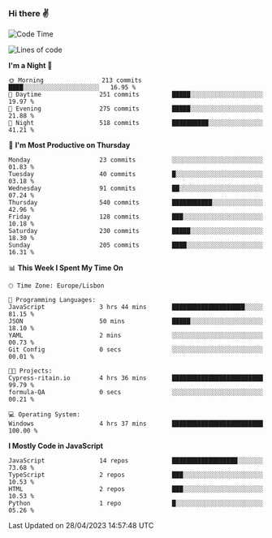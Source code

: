 ### Hi there :v:

<!--
**eusebioaddsilva/eusebioaddsilva** is a ✨ _special_ ✨ repository because its `README.md` (this file) appears on your GitHub profile.

<!--START_SECTION:waka-->
![Code Time](http://img.shields.io/badge/Code%20Time-46%20hrs%2011%20mins-blue)

![Lines of code](https://img.shields.io/badge/From%20Hello%20World%20I%27ve%20Written-3.2%20million%20lines%20of%20code-blue)

**I'm a Night 🦉** 

```text
🌞 Morning                213 commits         ████░░░░░░░░░░░░░░░░░░░░░   16.95 % 
🌆 Daytime                251 commits         █████░░░░░░░░░░░░░░░░░░░░   19.97 % 
🌃 Evening                275 commits         █████░░░░░░░░░░░░░░░░░░░░   21.88 % 
🌙 Night                  518 commits         ██████████░░░░░░░░░░░░░░░   41.21 % 
```
📅 **I'm Most Productive on Thursday** 

```text
Monday                   23 commits          ░░░░░░░░░░░░░░░░░░░░░░░░░   01.83 % 
Tuesday                  40 commits          █░░░░░░░░░░░░░░░░░░░░░░░░   03.18 % 
Wednesday                91 commits          ██░░░░░░░░░░░░░░░░░░░░░░░   07.24 % 
Thursday                 540 commits         ███████████░░░░░░░░░░░░░░   42.96 % 
Friday                   128 commits         ███░░░░░░░░░░░░░░░░░░░░░░   10.18 % 
Saturday                 230 commits         █████░░░░░░░░░░░░░░░░░░░░   18.30 % 
Sunday                   205 commits         ████░░░░░░░░░░░░░░░░░░░░░   16.31 % 
```


📊 **This Week I Spent My Time On** 

```text
🕑︎ Time Zone: Europe/Lisbon

💬 Programming Languages: 
JavaScript               3 hrs 44 mins       ████████████████████░░░░░   81.15 % 
JSON                     50 mins             █████░░░░░░░░░░░░░░░░░░░░   18.10 % 
YAML                     2 mins              ░░░░░░░░░░░░░░░░░░░░░░░░░   00.73 % 
Git Config               0 secs              ░░░░░░░░░░░░░░░░░░░░░░░░░   00.01 % 

🐱‍💻 Projects: 
Cypress-ritain.io        4 hrs 36 mins       █████████████████████████   99.79 % 
formula-QA               0 secs              ░░░░░░░░░░░░░░░░░░░░░░░░░   00.21 % 

💻 Operating System: 
Windows                  4 hrs 37 mins       █████████████████████████   100.00 % 
```

**I Mostly Code in JavaScript** 

```text
JavaScript               14 repos            ██████████████████░░░░░░░   73.68 % 
TypeScript               2 repos             ███░░░░░░░░░░░░░░░░░░░░░░   10.53 % 
HTML                     2 repos             ███░░░░░░░░░░░░░░░░░░░░░░   10.53 % 
Python                   1 repo              █░░░░░░░░░░░░░░░░░░░░░░░░   05.26 % 
```




 Last Updated on 28/04/2023 14:57:48 UTC
<!--END_SECTION:waka-->
